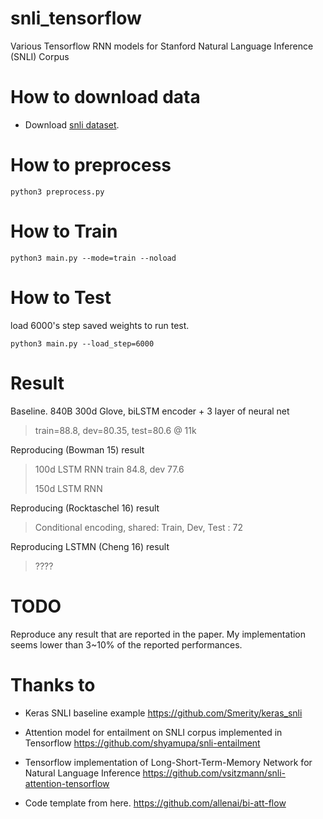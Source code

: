 # snli_tensorflow
Various Tensorflow RNN models for Stanford Natural Language Inference (SNLI) Corpus


# How to download data

* Download [snli dataset](http://nlp.stanford.edu/projects/snli/).


# How to preprocess

`python3 preprocess.py`


# How to Train

`python3 main.py --mode=train --noload`

# How to Test


load 6000's step saved weights to run test. 

`python3 main.py --load_step=6000`

# Result

Baseline. 840B 300d Glove, biLSTM encoder + 3 layer of neural net
> train=88.8, dev=80.35, test=80.6 @ 11k


Reproducing (Bowman 15) result
> 100d LSTM RNN
> train 84.8, dev 77.6
>
> 150d LSTM RNN
> 


Reproducing (Rocktaschel 16) result
> Conditional encoding, shared: Train, Dev, Test : 72

Reproducing LSTMN (Cheng 16) result
> ????


# TODO

Reproduce any result that are reported in the paper. My implementation seems lower than 3~10% of the reported performances. 

# Thanks to

* Keras SNLI baseline example https://github.com/Smerity/keras_snli

* Attention model for entailment on SNLI corpus implemented in Tensorflow https://github.com/shyamupa/snli-entailment

* Tensorflow implementation of Long-Short-Term-Memory Network for Natural Language Inference https://github.com/vsitzmann/snli-attention-tensorflow

* Code template from here. https://github.com/allenai/bi-att-flow
